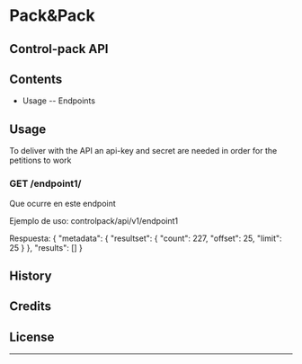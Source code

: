 # Pack&Pack
## Control-pack API

## Contents
- Usage
-- Endpoints


## Usage
To deliver with the API an api-key and secret are needed in order for the petitions to work

### GET /endpoint1/

Que ocurre en este endpoint 

Ejemplo de uso:  controlpack/api/v1/endpoint1

Respuesta:
    {
        "metadata": {
            "resultset": {
                "count": 227,
                    "offset": 25,
                    "limit": 25
            }
        },
            "results": []
    }



## History

## Credits

## License
--- 

